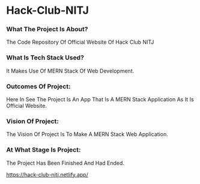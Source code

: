 # Hack-Club-NITJ

### What The Project Is About?
The Code Repository Of Official Website Of Hack Club NITJ

### What Is Tech Stack Used?
It Makes Use Of MERN Stack Of Web Development.

### Outcomes Of Project:
Here In See The Project Is An App That Is A MERN Stack Application As It Is Official Website.

### Vision Of Project:
The Vision Of Project Is To Make A MERN Stack Web Application.

### At What Stage Is Project:
The Project Has Been Finished And Had Ended.

https://hack-club-nitj.netlify.app/
